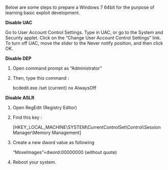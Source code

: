 Below are some steps to prepare a Windows 7 64bit for the purpose of learning basic exploit development.

**Disable UAC**

Go to User Account Control Settings. Type in UAC, or go to the System and Security applet. Click on the “Change User Account Control Settings” link. To turn off UAC, move the slider to the Never notify position, and then click OK.

**Disable DEP**

1.  Open command prompt as “Administrator”
2.  Then, type this command :
    
    bcdedit.exe /set {current} nx AlwaysOff
    

**Disable ASLR**

1.  Open RegEdit (Registry Editor)
2.  Find this key :
    
    [HKEY_LOCAL_MACHINE\SYSTEM\CurrentControlSet\Control\Session Manager\Memory Management]
    
3.  Create a new dword value as following
    
    “MoveImages”=dword:00000000 (without quote)
    
4.  Reboot your system.